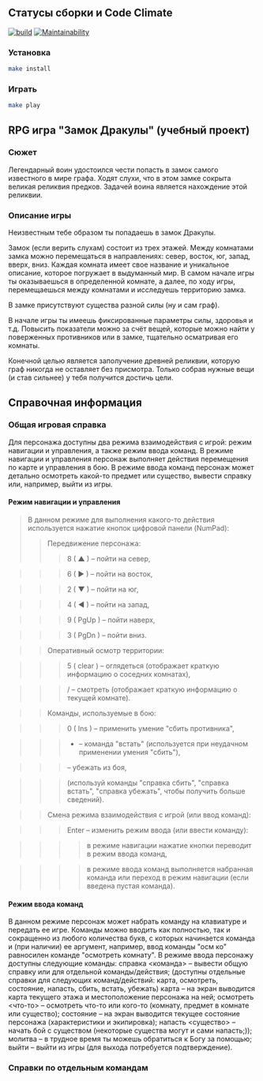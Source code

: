 ## Статусы сборки и Code Climate
[![build](https://github.com/AllegroGH/Draculas-castle__samsaraDream/actions/workflows/build.yml/badge.svg)](https://github.com/AllegroGH/Draculas-castle__samsaraDream/actions/workflows/build.yml)
[![Maintainability](https://api.codeclimate.com/v1/badges/f878654fe4d73f44bb8e/maintainability)](https://codeclimate.com/github/AllegroGH/Draculas-castle__samsaraDream/maintainability)

### Установка
```bash
make install
```

### Играть
```bash
make play
```

## RPG игра "Замок Дракулы" (учебный проект)
### Сюжет
  Легендарный воин удостоился чести попасть в замок самого известного в мире графа. Ходят слухи, что в этом замке сокрыта великая реликвия предков. Задачей воина является нахождение этой реликвии.
### Описание игры
  Неизвестным тебе образом ты попадаешь в замок Дракулы. 

  Замок (если верить слухам) состоит из трех этажей. Между комнатами замка можно перемещаться в направлениях: север, восток, юг, запад, вверх, вниз.  Каждая комната имеет свое название  и уникальное описание, которое погружает в выдуманный мир. В самом начале игры ты оказываешься в определенной комнате, а далее, по ходу игры, перемещаешься между комнатами и исследуешь территорию замка.

  В замке присутствуют существа разной силы (ну и сам граф). 

  В начале игры ты имеешь фиксированные параметры силы, здоровья и т.д. Повысить показатели можно за счёт вещей, которые можно найти у поверженных противников или в замке, тщательно осматривая его комнаты. 

  Конечной целью является заполучение древней реликвии, которую граф никогда не оставляет без присмотра. Только собрав нужные вещи (и став сильнее) у тебя получится достичь цели. 

## Справочная информация
### Общая игровая справка
Для персонажа доступны два режима взаимодействия с игрой: режим навигации и управления, а также режим ввода команд. В режиме навигации и управления персонаж выполняет действия перемещения по карте и управления в бою. В режиме ввода команд персонаж может детально осмотреть какой-то предмет или существо, вывести справку или, например, выйти из игры.

#### Режим навигации и управления
> В данном режиме для выполнения какого-то действия используется нажатие кнопок цифровой панели (NumPad):
>> Передвижение персонажа:
>>> 8 ( ▲ ) – пойти на север,

>>> 6 ( ► ) – пойти на восток,

>>> 2 ( ▼ ) – пойти на юг,

>>> 4 ( ◄ ) – пойти на запад,

>>> 9 ( PgUp ) – пойти наверх,

>>> 3 ( PgDn ) – пойти вниз.

>> Оперативный осмотр территории:

>>> 5 ( clear ) – оглядеться (отображает краткую информацию о соседних комнатах),

>>> / – смотреть (отображает краткую информацию о текущей комнате).

>> Команды, используемые в бою:

>>> 0 ( Ins ) – применить умение "сбить противника",

>>> + – команда "встать" (используется при неудачном применении умения "сбить"),

>>> –  убежать из боя,

>>> (используй команды "справка сбить", "справка встать", "справка убежать", чтобы получить больше сведений).

>> Смена режима взаимодействия с игрой (или ввод команд):

>>> Enter – изменить режим ввода (или ввести команду):

>>>> в режиме навигации нажатие кнопки переводит в режим ввода команд,

>>>> в режиме ввода команд выполняется набранная команда или переход в режим навигации (если введена пустая команда).

#### Режим ввода команд
  В данном режиме персонаж может набрать команду на клавиатуре и передать ее игре.
  Команды можно вводить как полностью, так и сокращенно из любого количества букв, с которых начинается команда и (при наличии) ее аргумент,
  например, ввод команды "осм ко" равносилен команде "осмотреть комнату".
  В режиме ввода персонажу доступны следующие команды:
    справка <команда>    – вывести общую справку или для отдельной команды/действия;
        (доступны отдельные справки для следующих команд/действий: карта, осмотреть, состояние, напасть, сбить, встать, убежать)
    карта                – на экран выводится карта текущего этажа и местоположение персонажа на ней;
    осмотреть <что-то>   – осмотреть что-то или кого-то (комнату, предмет в комнате или существо);
    состояние            – на экран выводится текущее состояние персонажа (характеристики и экипировка);
    напасть <существо>   – начать бой с существом (некоторые существа могут и сами напасть;));
    молитва              – в трудное время ты можешь обратиться к Богу за помощью;
    выйти                – выйти из игры (для выхода потребуется подтверждение).


### Справки по отдельным командам
